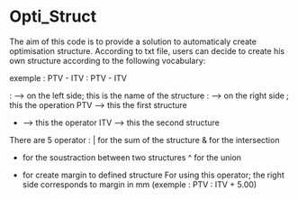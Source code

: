 # Opti_Struct

The aim of this code is to provide a solution to automaticaly create optimisation structure. According to txt file, users can decide to create his own structure according to the following vocabulary:

exemple : PTV - ITV : PTV - ITV

: --> on the left side; this is the name of the structure
: --> on the right side ; this the operation
PTV --> this the first structure
- --> this the operator
ITV --> this the second structure

There are 5 operator :
| for the sum of the structure
& for the intersection
- for the soustraction between two structures
^ for the union

+ for create margin to defined structure
    For using this operator; the right side corresponds to margin in mm (exemple : PTV : ITV + 5.00)
